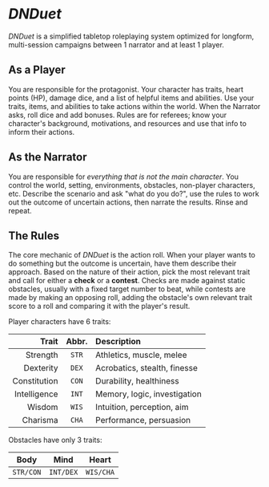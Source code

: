 # _DNDuet_
_DNDuet_ is a simplified tabletop roleplaying system optimized for longform, multi-session campaigns between 1 narrator and at least 1 player.

## As a Player
You are responsible for the protagonist. Your character has traits, heart points (HP), damage dice, and a list of helpful items and abilities. Use your traits, items, and abilities to take actions within the world. When the Narrator asks, roll dice and add bonuses. Rules are for referees; know your character's background, motivations, and resources and use that info to inform their actions.

## As the Narrator
You are responsible for _everything that is not the main character_. You control the world, setting, environments, obstacles, non-player characters, etc. Describe the scenario and ask "what do you do?", use the rules to work out the outcome of uncertain actions, then narrate the results. Rinse and repeat.

## The Rules
The core mechanic of _DNDuet_ is the action roll. When your player wants to do something but the outcome is uncertain, have them describe their approach. Based on the nature of their action, pick the most relevant trait and call for either a **check** or a **contest**. Checks are made against static obstacles, usually with a fixed target number to beat, while contests are made by making an opposing roll, adding the obstacle's own relevant trait score to a roll and comparing it with the player's result.

Player characters have 6 traits:

| Trait | Abbr. | Description |
| ---:|:---:|:--- |
| Strength | `STR` | Athletics, muscle, melee |
| Dexterity | `DEX` | Acrobatics, stealth, finesse |
| Constitution | `CON` | Durability, healthiness |
| Intelligence | `INT` | Memory, logic, investigation |
| Wisdom | `WIS` | Intuition, perception, aim |
| Charisma | `CHA` | Performance, persuasion |

Obstacles have only 3 traits:

| Body | Mind | Heart |
|:---:|:---:|:---:|
| `STR/CON` | `INT/DEX` | `WIS/CHA` |

